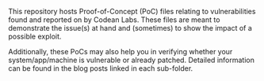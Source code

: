 This repository hosts Proof-of-Concept (PoC) files relating to vulnerabilities found and reported on by Codean Labs.
These files are meant to demonstrate the issue(s) at hand and (sometimes) to show the impact of a possible exploit.

Additionally, these PoCs may also help you in verifying whether your system/app/machine is vulnerable or already patched.
Detailed information can be found in the blog posts linked in each sub-folder.
